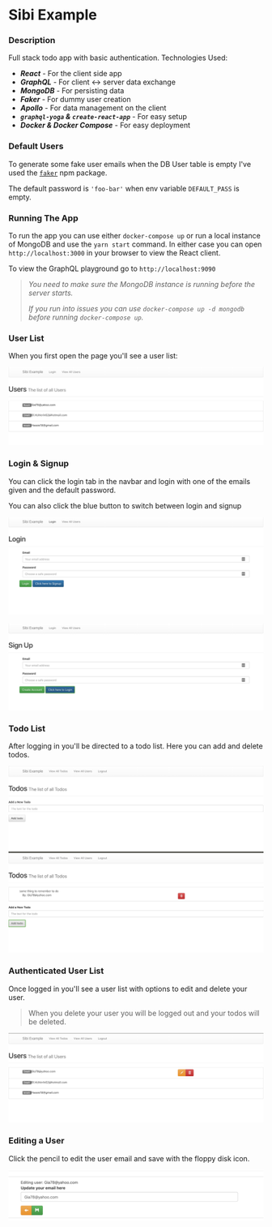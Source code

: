 # Sibi Example

### Description
Full stack todo app with basic authentication.
Technologies Used:
- ***React*** - For the client side app
- ***GraphQL*** - For client <-> server data exchange
- ***MongoDB*** - For persisting data
- ***Faker*** - For dummy user creation
- ***Apollo*** - For data management on the client
- ***`graphql-yoga` & `create-react-app`*** - For easy setup
- ***Docker & Docker Compose*** - For easy deployment

### Default Users

To generate some fake user emails when the DB User table is empty I've used the [`faker`](https://github.com/marak/Faker.js/) npm package.

The default password is `'foo-bar'` when env variable `DEFAULT_PASS` is empty.

### Running The App

To run the app you can use either `docker-compose up` or
run a local instance of MongoDB and use the `yarn start` command.
In either case you can open `http://localhost:3000` in your browser to view the React client.

To view the GraphQL playground go to `http://localhost:9090`

> *You need to make sure the MongoDB instance is running before the server starts.*
>
> *If you run into issues you can use `docker-compose up -d mongodb` before
running `docker-compose up`.*

### User List
When you first open the page you'll see a user list:

![user_list](./images/user-list.png)

### Login & Signup

You can click the login tab in the navbar
and login with one of the emails given and the default password.

You can also click the blue button to switch between login and signup

![login](./images/login.png)

![signup](./images/signup.png)

### Todo List

After logging in you'll be directed to a todo list.
Here you can add and delete todos.

![empty-todo-list](./images/empty-todo-list.png)
![todo-list](./images/todo-list.png)

### Authenticated User List

Once logged in you'll see a user list with options to edit and delete your user.
> When you delete your user you will be logged out and your todos will be deleted.

![logged-in-user-list](./images/logged-in-user-list.png)

### Editing a User

Click the pencil to edit the user email and save with the floppy disk icon.

![edit-user](./images/edit-user.png)
